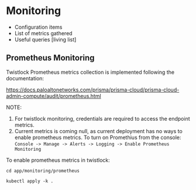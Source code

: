# Monitoring

- Configuration items
- List of metrics gathered
- Useful queries [living list]

## Prometheus Monitoring

Twistlock Prometheus metrics collection is implemented following the documentation:

<https://docs.paloaltonetworks.com/prisma/prisma-cloud/prisma-cloud-admin-compute/audit/prometheus.html>

NOTE:

1. For twistlock monitoring, credentials are required to access the endpoint metrics.
2. Current metrics is coming null, as current deployment has no ways to enable prometheus metrics.  To turn on Promethius from the console:
 ``Console -> Manage -> Alerts -> Logging -> Enable Prometheus Monitoring``

To enable prometheus metrics in twistlock:

```
cd app/monitoring/prometheus
```

```
kubectl apply -k .
